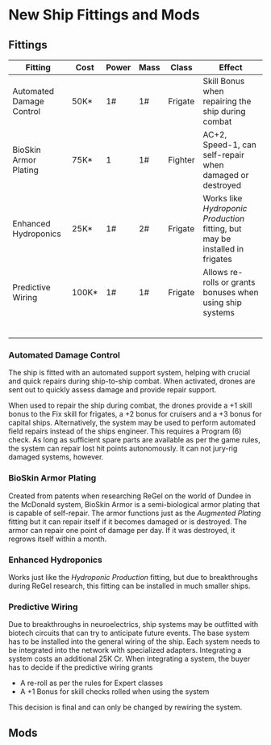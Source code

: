 # New Ship Fittings and Mods

## Fittings

| Fitting                  | Cost  | Power | Mass | Class   | Effect                                                       |
| ------------------------ | ----- | ----- | ---- | ------- | ------------------------------------------------------------ |
| Automated Damage Control | 50K*  | 1#    | 1#   | Frigate | Skill Bonus when repairing the ship during combat            |
| BioSkin Armor Plating    | 75K*  | 1     | 1#   | Fighter | AC+2, Speed-1, can self-repair when damaged or destroyed     |
| Enhanced Hydroponics     | 25K*  | 1#    | 2#   | Frigate | Works like *Hydroponic Production* fitting, but may be installed in frigates |
| Predictive Wiring        | 100K* | 1#    | 1#   | Frigate | Allows re-rolls or grants bonuses when using ship systems    |
|                          |       |       |      |         |                                                              |
|                          |       |       |      |         |                                                              |
|                          |       |       |      |         |                                                              |
|                          |       |       |      |         |                                                              |
|                          |       |       |      |         |                                                              |
|                          |       |       |      |         |                                                              |

### Automated Damage Control

The ship is fitted with an automated support system, helping with crucial and quick repairs during ship-to-ship combat. When activated, drones are sent out to quickly assess damage and provide repair support.

When used to repair the ship during combat, the drones provide a +1 skill bonus to the Fix skill for frigates, a +2 bonus for cruisers and a +3 bonus for capital ships.
Alternatively, the system may be used to perform automated field repairs instead of the ships engineer. This requires a Program (6) check. 
As long as sufficient spare parts are available as per the game rules, the system can repair lost hit points autonomously. It can not jury-rig damaged systems, however.

### BioSkin Armor Plating

Created from patents when researching ReGel on the world of Dundee in the McDonald system, BioSkin Armor is a semi-biological armor plating that is capable of self-repair. The armor functions just as the *Augmented Plating* fitting but it can repair itself if it becomes damaged or is destroyed. The armor can repair one point of damage per day. If it was destroyed, it regrows itself within a month.

### Enhanced Hydroponics

Works just like the *Hydroponic Production* fitting, but due to breakthroughs during ReGel research, this fitting can be installed in much smaller ships.

### Predictive Wiring

Due to breakthroughs in neuroelectrics, ship systems may be outfitted with biotech circuits that can try to anticipate future events. The base system has to be installed into the general wiring of the ship. Each system needs to be integrated into the network with specialized adapters. Integrating a system costs an additional 25K Cr. When integrating a system, the buyer has to decide if the predictive wiring grants 

* A re-roll as per the rules for Expert classes
* A +1 Bonus for skill checks rolled when using the system

This decision is final and can only be changed by rewiring the system.



## Mods
